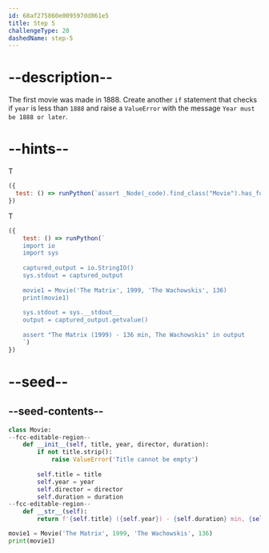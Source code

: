 ```yaml
---
id: 68af275860e009597dd861e5
title: Step 5
challengeType: 20
dashedName: step-5
---
```


# --description--

The first movie was made in 1888. Create another `if` statement that checks if `year` is less than `1888` and raise a `ValueError` with the message `Year must be 1888 or later`.

# --hints--

T

```js
({
  test: () => runPython(`assert _Node(_code).find_class("Movie").has_function("__str__")`)
})
```

T

```js
({
    test: () => runPython(`
    import io
    import sys
        
    captured_output = io.StringIO()
    sys.stdout = captured_output
        
    movie1 = Movie('The Matrix', 1999, 'The Wachowskis', 136)
    print(movie1)
        
    sys.stdout = sys.__stdout__
    output = captured_output.getvalue()
        
    assert "The Matrix (1999) - 136 min, The Wachowskis" in output
    `)
})
```

# --seed--

## --seed-contents--

```py
class Movie:
--fcc-editable-region--
    def __init__(self, title, year, director, duration):
        if not title.strip():
            raise ValueError('Title cannot be empty')
        
        self.title = title
        self.year = year
        self.director = director
        self.duration = duration
--fcc-editable-region--
    def __str__(self):
        return f'{self.title} ({self.year}) - {self.duration} min, {self.director}'

movie1 = Movie('The Matrix', 1999, 'The Wachowskis', 136)
print(movie1)
```
